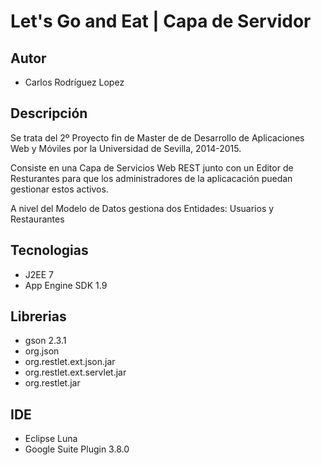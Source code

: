 # Let's Go and Eat | Capa de Servidor 

## Autor

- Carlos Rodríguez Lopez

## Descripción

Se trata del 2º Proyecto fin de Master de de Desarrollo de Aplicaciones Web y Móviles por la Universidad de Sevilla, 2014-2015.

Consiste en una Capa de Servicios Web REST junto con un Editor de Resturantes para que los administradores de la aplicacación puedan gestionar estos activos.

A nivel del Modelo de Datos gestiona dos Entidades: Usuarios y Restaurantes

## Tecnologias

- J2EE 7
- App Engine SDK 1.9

## Librerias

- gson 2.3.1
- org.json
- org.restlet.ext.json.jar
- org.restlet.ext.servlet.jar
- org.restlet.jar

## IDE

- Eclipse Luna
- Google Suite Plugin 3.8.0


